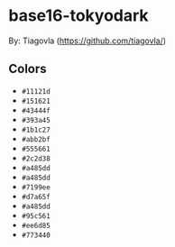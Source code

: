 # base16-tokyodark

By: Tiagovla (https://github.com/tiagovla/)

## Colors

* `#11121d`
* `#151621`
* `#43444f`
* `#393a45`
* `#1b1c27`
* `#abb2bf`
* `#555661`
* `#2c2d38`
* `#a485dd`
* `#a485dd`
* `#7199ee`
* `#d7a65f`
* `#a485dd`
* `#95c561`
* `#ee6d85`
* `#773440`

